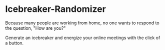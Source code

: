 # Icebreaker-Randomizer
Because many people are working from home, no one wants to respond to the question, "How are you?" 

Generate an icebreaker and energize your online meetings with the click of a button.
